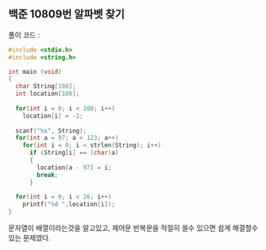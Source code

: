 ## 백준 10809번 알파벳 찾기

풀이 코드 :

```c
#include <stdio.h>
#include <string.h>

int main (void)
{
  char String[100];
  int location[100];
  
  for(int i = 0; i < 100; i++)
    location[i] = -1;
  
  scanf("%s", String);
  for(int a = 97; a < 123; a++)
    for(int i = 0; i < strlen(String); i++)
      if (String[i] == (char)a)
      {
        location[a - 97] = i;
        break;
      }
  
  for(int i = 0; i < 26; i++)
    printf("%d ",location[i]);
}
```

문자열이 배열이라는것을 알고있고, 제어문 반복문을 적절히 쓸수 있으면 쉽게 해결할수 있는 문제였다.
